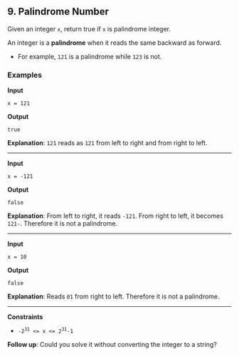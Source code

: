## 9. Palindrome Number

Given an integer `x`, return true if `x` is palindrome integer.

An integer is a **palindrome** when it reads the same backward as forward.

- For example, `121` is a palindrome while `123` is not.

### Examples

**Input**
```
x = 121
```

**Output**
```
true
```

**Explanation**: `121` reads as `121` from left to right and from right to left.


---

**Input**
```
x = -121
```

**Output**
```
false
```


**Explanation**: From left to right, it reads `-121`. From right to left, it becomes `121-`. Therefore it is not a palindrome.

---

**Input**
```
x = 10
```

**Output**
```
false
```

**Explanation**: Reads `01` from right to left. Therefore it is not a palindrome.

---

**Constraints**
* <code>-2<sup>31</sup> <= x <= 2<sup>31</sup>-1</code>

**Follow up**: Could you solve it without converting the integer to a string?
